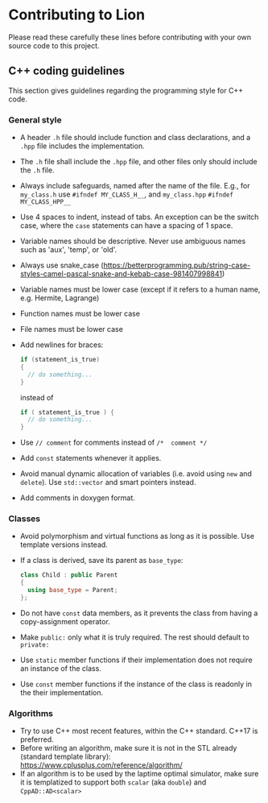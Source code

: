 # Contributing to Lion

Please read these carefully these lines before contributing with your own source code to this project. 

## C++ coding guidelines

This section gives guidelines regarding the programming style for C++ code.

### General style

- A header `.h` file should include function and class declarations, and a `.hpp` file includes the implementation. 
- The `.h` file shall include the `.hpp` file, and other files only should include the `.h` file.
- Always include safeguards, named after the name of the file. E.g., for `my_class.h` use `#ifndef MY_CLASS_H__`, and `my_class.hpp` `#ifndef MY_CLASS_HPP__`
- Use 4 spaces to indent, instead of tabs. An exception can be the switch case, where the `case` statements can have a spacing of 1 space.
- Variable names should be descriptive. Never use ambiguous names such as 'aux', 'temp', or 'old'.
- Always use snake_case (https://betterprogramming.pub/string-case-styles-camel-pascal-snake-and-kebab-case-981407998841)
- Variable names must be lower case (except if it refers to a human name, e.g. Hermite, Lagrange)
- Function names must be lower case 
- File names must be lower case
- Add newlines for braces:
  ```cpp
  if (statement_is_true)
  {
    // do something...
  }
  ```
  
  instead of
  
  ```cpp
  if ( statement_is_true ) {
    // do something...
  }
  ```
- Use ```// comment``` for comments instead of ```/*  comment */```
- Add `const` statements whenever it applies.
- Avoid manual dynamic allocation of variables (i.e. avoid using `new` and `delete`). Use `std::vector` and smart pointers instead.
- Add comments in doxygen format.
 
### Classes

- Avoid polymorphism and virtual functions as long as it is possible. Use template versions instead.
- If a class is derived, save its parent as `base_type`:

  ```cpp
  class Child : public Parent
  {
    using base_type = Parent;
  };
  ```
- Do not have `const` data members, as it prevents the class from having a copy-assignment operator.
- Make `public:` only what it is truly required. The rest should default to `private:`
- Use `static` member functions if their implementation does not require an instance of the class.
- Use `const` member functions if the instance of the class is readonly in the their implementation.

### Algorithms

- Try to use C++ most recent features, within the C++ standard. C++17 is preferred.
- Before writing an algorithm, make sure it is not in the STL already (standard template library): https://www.cplusplus.com/reference/algorithm/
- If an algorithm is to be used by the laptime optimal simulator, make sure it is templatized to support both `scalar` (aka `double`) and `CppAD::AD<scalar>`
